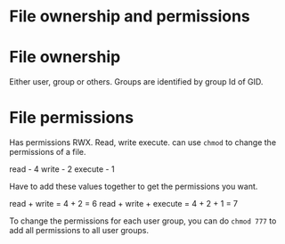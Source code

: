# File ownership and permissions

# File ownership

Either user, group or others. Groups are identified by group Id of GID.

# File permissions

Has permissions RWX. Read, write execute. can use `chmod` to change the permissions of a file.

read - 4
write - 2
execute - 1

Have to add these values together to get the permissions you want. 

read + write = 4 + 2 = 6
read + write + execute = 4 + 2 + 1 = 7

To change the permissions for each user group, you can do `chmod 777` to add all permissions to all user groups.
